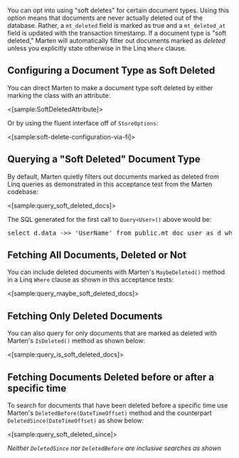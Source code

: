<!--title: Soft Deletes -->

You can opt into using "soft deletes" for certain document types. Using this option means that documents are
never actually deleted out of the database. Rather, a `mt_deleted` field is marked as true and a `mt_deleted_at`
field is updated with the transaction timestamp. If a document type is "soft deleted," Marten will automatically filter out 
documents marked as _deleted_ unless you explicitly state otherwise in the Linq `Where` clause.

## Configuring a Document Type as Soft Deleted

You can direct Marten to make a document type soft deleted by either marking the class with an attribute:

<[sample:SoftDeletedAttribute]>

Or by using the fluent interface off of `StoreOptions`:

<[sample:soft-delete-configuration-via-fi]>

## Querying a "Soft Deleted" Document Type

By default, Marten quietly filters out documents marked as deleted from Linq queries as demonstrated
in this acceptance test from the Marten codebase:

<[sample:query_soft_deleted_docs]>

The SQL generated for the first call to `Query<User>()` above would be:

<pre>
select d.data ->> 'UserName' from public.mt_doc_user as d where mt_deleted = False order by d.data ->> 'UserName'
</pre>

## Fetching All Documents, Deleted or Not

You can include deleted documents with Marten's `MaybeDeleted()` method in a Linq `Where` clause
as shown in this acceptance tests:

<[sample:query_maybe_soft_deleted_docs]>

## Fetching Only Deleted Documents

You can also query for only documents that are marked as deleted with Marten's `IsDeleted()` method
as shown below:

<[sample:query_is_soft_deleted_docs]>

## Fetching Documents Deleted before or after a specific time

To search for documents that have been deleted before a specific time use Marten's `DeletedBefore(DateTimeOffset)` method
and the counterpart `DeletedSince(DateTimeOffset)` as show below:

<[sample:query_soft_deleted_since]>

_Neither `DeletedSince` nor `DeletedBefore` are inclusive searches as shown_

